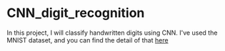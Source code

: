 # CNN_digit_recognition
In this project, I will classify handwritten digits using CNN. I've used the MNIST dataset, and you can find the detail of that [here](http://yann.lecun.com/exdb/mnist/)
